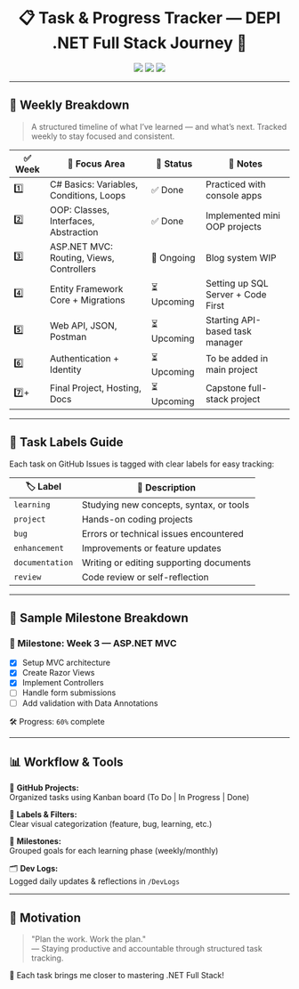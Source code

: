 <h1 align="center">📋 Task & Progress Tracker — DEPI .NET Full Stack Journey 🚀</h1>

<p align="center">
  <img src="https://img.shields.io/badge/Status-In%20Progress-yellow?style=flat-square&logo=github" />
  <img src="https://img.shields.io/badge/Framework-ASP.NET-blue?style=flat-square&logo=dotnet" />
  <img src="https://img.shields.io/badge/Language-C%23-blueviolet?style=flat-square&logo=csharp" />
</p>

---

## 📆 Weekly Breakdown

> A structured timeline of what I’ve learned — and what’s next. Tracked weekly to stay focused and consistent.

| ✅ Week | 🎯 Focus Area                              | 📌 Status   | 📝 Notes                              |
|--------|---------------------------------------------|------------|----------------------------------------|
| 1️⃣     | C# Basics: Variables, Conditions, Loops     | ✅ Done     | Practiced with console apps            |
| 2️⃣     | OOP: Classes, Interfaces, Abstraction       | ✅ Done     | Implemented mini OOP projects          |
| 3️⃣     | ASP.NET MVC: Routing, Views, Controllers    | 🔄 Ongoing  | Blog system WIP                        |
| 4️⃣     | Entity Framework Core + Migrations          | ⏳ Upcoming | Setting up SQL Server + Code First     |
| 5️⃣     | Web API, JSON, Postman                      | ⏳ Upcoming | Starting API-based task manager        |
| 6️⃣     | Authentication + Identity                   | ⏳ Upcoming | To be added in main project            |
| 7️⃣+    | Final Project, Hosting, Docs                | ⏳ Upcoming | Capstone full-stack project            |

---

## 🧩 Task Labels Guide

Each task on GitHub Issues is tagged with clear labels for easy tracking:

| 🏷️ Label          | 📖 Description                                     |
|-------------------|----------------------------------------------------|
| `learning`         | Studying new concepts, syntax, or tools            |
| `project`          | Hands-on coding projects                           |
| `bug`              | Errors or technical issues encountered             |
| `enhancement`      | Improvements or feature updates                    |
| `documentation`    | Writing or editing supporting documents            |
| `review`           | Code review or self-reflection                     |

---

## 📍 Sample Milestone Breakdown

### 🎯 Milestone: Week 3 — ASP.NET MVC

- [x] Setup MVC architecture  
- [x] Create Razor Views  
- [x] Implement Controllers  
- [ ] Handle form submissions  
- [ ] Add validation with Data Annotations  

🛠️ Progress: `60%` complete

---

## 📊 Workflow & Tools

🔧 **GitHub Projects:**  
Organized tasks using Kanban board (To Do | In Progress | Done)

🔖 **Labels & Filters:**  
Clear visual categorization (feature, bug, learning, etc.)

📌 **Milestones:**  
Grouped goals for each learning phase (weekly/monthly)

🗂️ **Dev Logs:**  
Logged daily updates & reflections in `/DevLogs`

---

## 🧠 Motivation

> "Plan the work. Work the plan."  
> — Staying productive and accountable through structured task tracking.

🎯 Each task brings me closer to mastering .NET Full Stack!
